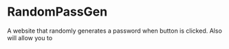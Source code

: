 # RandomPassGen
A website that randomly generates a password when button is clicked. Also will allow you to 
